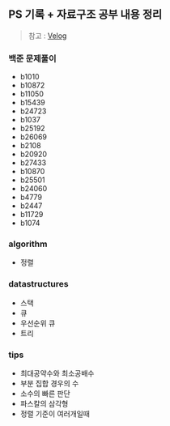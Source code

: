 ## PS 기록 + 자료구조 공부 내용 정리

> 참고 : [Velog](https://velog.io/@currysoda/posts)

### 백준 문제풀이

- b1010
- b10872
- b11050
- b15439
- b24723
- b1037
- b25192
- b26069
- b2108
- b20920
- b27433
- b10870
- b25501
- b24060
- b4779
- b2447
- b11729
- b1074

### algorithm

- 정렬

### datastructures

- 스택
- 큐
- 우선순위 큐
- 트리

### tips

- 최대공약수와 최소공배수
- 부분 집합 경우의 수
- 소수의 빠른 판단
- 파스칼의 삼각형
- 정렬 기준이 여러개일때
